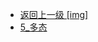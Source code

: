 - [返回上一级 [img]](后端/JavaNote/2_Java(书栈)/3_面对对象编程/1_面对对象基础/img/)
- [5_多态](后端/JavaNote/2_Java(书栈)/3_面对对象编程/1_面对对象基础/img/5_多态/)
